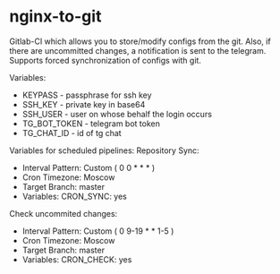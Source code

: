 # nginx-to-git
Gitlab-CI which allows you to store/modify configs from the git. Also, if there are uncommitted changes, a notification is sent to the telegram. Supports forced synchronization of configs with git.

Variables:
- KEYPASS - passphrase for ssh key
- SSH_KEY - private key in base64
- SSH_USER - user on whose behalf the login occurs
- TG_BOT_TOKEN - telegram bot token
- TG_CHAT_ID - id of tg chat

Variables for scheduled pipelines:
Repository Sync:
   - Interval Pattern: Custom ( 0 0 * * * )
   - Cron Timezone: Moscow
   - Target Branch: master
   - Variables: CRON_SYNC: yes

Check uncommited changes:
   - Interval Pattern: Custom ( 0 9-19 * * 1-5 )
   - Cron Timezone: Moscow
   - Target Branch: master
   - Variables: CRON_CHECK: yes

